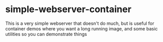 # simple-webserver-container

This is a very simple webserver that doesn't do much, but is useful for container demos where you want a long running image, and some basic utilities so you can demonstrate things
